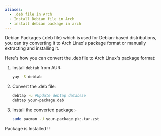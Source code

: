 ```yaml
---
aliases:
  - .deb file in Arch
  - Install Debian file in Arch
  - install debian package in arch
---
```

Debian Packages (.deb file) which is used for Debian-based distributions, you can try converting it to Arch Linux's package format or manually extracting and installing it.

Here's how you can convert the .deb file to Arch Linux's package format:
1. Install `debtab` from AUR: 
	```bash
	yay -S debtab 
	```
2. Convert the .deb file:
	```bash
	debtap -u #Update debtap database
	debtap your-package.deb
	```
3. Install the converted package:-
	```bash
	sudo pacman -U your-package.pkg.tar.zst
	```

Package is Installed !!